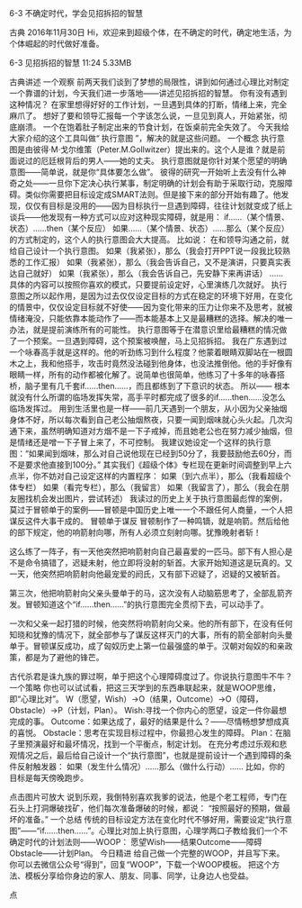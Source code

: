 6-3 不确定时代，学会见招拆招的智慧


古典
2016年11月30日
Hi，欢迎来到超级个体，在不确定的时代，确定地生活，为个体崛起的时代做好准备。

6-3 见招拆招的智慧
11:24 5.33MB

古典讲述
一个观察
前两天我们谈到了梦想的局限性，讲到如何通过心理比对制定一个靠谱的计划，今天我们进一步落地——讲述见招拆招的智慧。
你有没有遇到这种情况？
在家里想得好好的工作计划，一旦遇到具体的打断，情绪上来，完全麻爪了。
想好了要和领导汇报每一个字该怎么说，一旦见到真人，开始紧张，彻底崩溃。
一个在饱着肚子制定出来的节食计划，在饭桌前完全失效了。
今天我给大家介绍的这个工具叫做“ 执行意图 ”，解决的就是这些问题。
一个概念
执行意图是由彼得·M·戈尔维策（Peter.M.Gollwitzer）提出来的。这个人是谁？就是前面说过的厄廷根背后的男人——她的丈夫。
执行意图就是你针对某个愿望的明确意图——简单说，就是你“具体要怎么做”。
彼得的研究一开始听上去没有什么神奇之处——一旦你下定决心执行某事，制定明确的计划会有助于采取行动，克服障碍。类似你需要把目标设定成SMART法则。但是接下来的部分开始有趣了。他发现，仅仅有目标是没用的——因为目标执行一旦遇到障碍，往往计划就变成了纸上谈兵——他发现有一种方式可以应对这种现实障碍，就是用：
if……（某个情景、状态）……then（某个反应）
如果……（某个情景、状态）……那么（某个反应）
的方式制定的，这个人的执行意图会大大提高。
比如说：
在和领导沟通之前，就给自己设计一个执行意图。
如果（我紧张），那么（我会打开PPT说一段我比较熟悉的工作汇报）
如果（我紧张），那么（我会告诉自己，又不是演讲，只要真实表达自己就好）
如果（我紧张），那么（我会告诉自己，先安静下来再讲话）
……
具体的内容可以按照你喜欢的模式，只要提前设定好，心里演练几次就好。
执行意图之所以起作用，是因为过去仅仅设定目标的方式在稳定的环境下好用，在变化的情景中，仅仅设定目标就不好使——因为变化带来的压力让你来不及思考，就被情绪淹没，只能依靠本能动作了——而本能基本上又是最糟糕的选择。解决的唯一办法，就是提前演练所有的可能性。
执行意图等于在潜意识里给最糟糕的情况做了一个预案。一旦遇到障碍，这个预案被唤醒，马上见招拆招。
我在广东遇到过一个咏春高手就是这样的。他的听劲练习到什么程度？他蒙着眼睛双脚站在一根圆木之上，我和他搭手，攻击时竟然没法碰到他身体，也没法推倒他。他的手好像有眼睛一样，所有的动作都被化解了。说简单也很简单，他练习了十多年的咏春搭桥，脑子里有几千套if……then……，而且都练到了下意识的状态。
所以——
根本就没有什么所谓的临场发挥失常，高手平时都完成了很多的if……then……没怎么临场发挥过。
用到生活里也是一样——前几天遇到一个朋友，从小因为父亲抽烟身体不好，所以每次看到自己老公抽烟熬夜，只要一闻到烟味就心头火起。几次沟通下来，虽然明确知道对方烟不是一下子戒掉，而且她老公也在努力减少抽烟，但是情绪还是噌一下子冒上来了，不可控制。
我建议她设定一个这样的执行意图：“如果闻到烟味，那么对自己说他现在已经到50分了，我要鼓励他去60分，而不是要求他直接到100分。”
其实我们《超级个体》专栏现在更新时间调整到早上六点半，你不妨对自己设定这样的内置程序：
如果（到六点半），那么（我看超级个体专栏）
如果（看完专栏），那么（我留言）
如果（我留言了），那么（我会在朋友圈找机会发出图片，尝试转述）
我读过的历史上关于执行意图最彪悍的案例，莫过于冒顿单于的案例——冒顿是中国历史上唯一一个不跟任何人商量，一个人把谋反这件大事干成的。
冒顿单于谋反
冒顿制作了一种鸣镝，就是响箭。然后给他的部下规定，他的响箭射向哪，所有人必须立刻射向哪。犹豫晚射者斩！

这么练了一阵子，有一天他突然把响箭射向自己最喜爱的一匹马。部下有人担心是不是命令搞错了，迟疑未射，他立即将没射的斩首。大家开始知道这是玩真的。又一天，他突然把响箭射向他最宠爱的阏氏，又有部下迟疑了，迟疑的又被斩首。

第三次，他把响箭射向父亲头曼单于的马，这次没有人动脑筋思考了，全部乱箭齐发。冒顿知道这个“if……then……”的执行意图完全贯彻下去，可以动手了。

一次和父亲一起打猎的时候，他突然将响箭射向父亲。他的所有部下，在没有任何知晓和犹豫的情况下，就全部参与了谋反这样灭门的大事，所有的箭全部射向头曼单于。冒顿谋反成功，成了匈奴历史上第一位最强盛的单于。汉朝对匈奴的和亲政策，都是为了避他的锋芒。

古代杀君是诛九族的罪过啊，单于把这个心理障碍度过了。你说执行意图牛不牛？
一个策略
你也可以试试看，把这三天学到的东西串联起来，就是WOOP思维，即“心理比对”。
W（愿望，Wish）→O（结果，Outcome）→O（障碍，Obstacle）→P（计划，Plan）。
Wish:寻找一个你内心的愿望，设定一件你最想完成的事。
Outcome：如果达成了，最好的结果是什么？——尽情畅想梦想成真的喜悦。
Obstacle：思考在实现目标过程中，你最担心发生的障碍。
Plan：在脑子里预演最好和最坏情况，找到一个平衡点，制定计划。
在充分考虑过乐观和悲观情况之后，最后给自己设计一个“执行意图”，也就是提前设计一个遇到障碍的条件反射触发器：
如果（发生什么情况）……那么（做什么行动）……
比如，你的目标是每天傍晚跑步。

点击图片可放大
说到乐观，我倒特别喜欢我爹的说法，他是个老工程师，专门在石头上打洞爆破找矿，他们每次准备爆破的时候，都说：
“按照最好的预期，做最坏的准备。”
一个总结
传统的目标设定方法在变化时代不够好用，需要设定“执行意图”——“if……then……”。心理比对加上执行意图，心理学两口子教给我们一个不确定时代的计划法则——WOOP：
愿望Wish——结果Outcome——障碍Obstacle——计划Plan。
今日精进
给自己做一个完整的WOOP，并且写下来。
你可以去微信公众号“得到”，回复“WOOP”，下载一个WOOP模板。
把这个方法、模板分享给你身边的家人、朋友、同事、同学，让身边人也受益。

点
